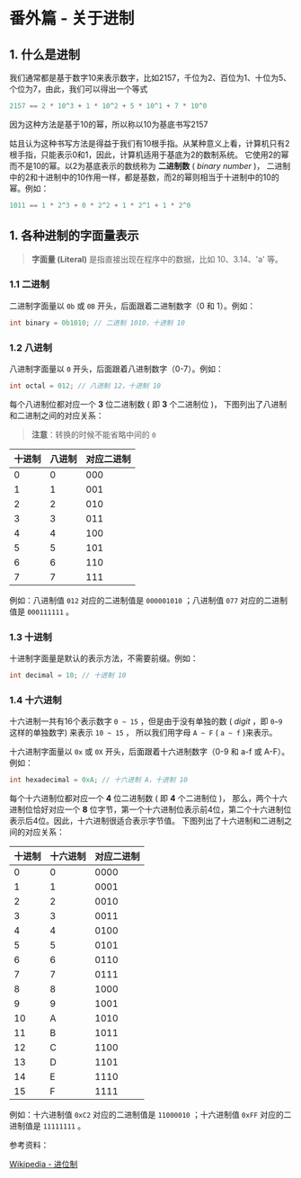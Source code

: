 # 番外篇 - 关于进制

## 1. 什么是进制

我们通常都是基于数字10来表示数字，比如2157，千位为2、百位为1、十位为5、个位为7，由此，我们可以得出一个等式
```C
2157 == 2 * 10^3 + 1 * 10^2 + 5 * 10^1 + 7 * 10^0
```
因为这种方法是基于10的幂，所以称以10为基底书写2157

姑且认为这种书写方法是得益于我们有10根手指。从某种意义上看，计算机只有2根手指，只能表示0和1，因此，计算机适用于基底为2的数制系统。
它使用2的幂而不是10的幂。以2为基底表示的数统称为 **二进制数** ( _binary number_ )，
二进制中的2和十进制中的10作用一样，都是基数，而2的幂则相当于十进制中的10的幂。例如：
```C
1011 == 1 * 2^3 + 0 * 2^2 + 1 * 2^1 + 1 * 2^0
```

## 1. 各种进制的字面量表示

> **字面量 (Literal)** 是指直接出现在程序中的数据，比如 10、3.14、'a' 等。

### 1.1 **二进制**

二进制字面量以 `0b` 或 `0B` 开头，后面跟着二进制数字（0 和 1）。例如：
```C
int binary = 0b1010; // 二进制 1010，十进制 10
```
### 1.2 **八进制**

八进制字面量以 `0` 开头，后面跟着八进制数字（0-7）。例如：
```C
int octal = 012; // 八进制 12，十进制 10
```

每个八进制位都对应一个 **3** 位二进制数 ( 即 **3** 个二进制位 )，
下图列出了八进制和二进制之间的对应关系：

> **注意**：转换的时候不能省略中间的 `0` 

| 十进制   | 八进制   | 对应二进制 |
|-------|-------|-------|
| 0     | 0     | 000   |
| 1     | 1     | 001   |
| 2     | 2     | 010   |
| 3     | 3     | 011   |
| 4     | 4     | 100   |
| 5     | 5     | 101   |
| 6     | 6     | 110   |
| 7     | 7     | 111   |

例如：八进制值 `012` 对应的二进制值是 `000001010` ；八进制值 `077` 对应的二进制值是 `000111111` 。

### 1.3 **十进制**

十进制字面量是默认的表示方法，不需要前缀。例如：
```C
int decimal = 10; // 十进制 10
```

### 1.4 **十六进制**

十六进制一共有16个表示数字 `0 ~ 15` ，但是由于没有单独的数 ( _digit_ ，即 `0~9` 这样的单独数字) 来表示 `10 ~ 15` ，
所以我们用字母 `A ~ F` ( `a ~ f` )来表示。

十六进制字面量以 `0x` 或 `0X` 开头，后面跟着十六进制数字（0-9 和 a-f 或 A-F）。例如：
```C
int hexadecimal = 0xA; // 十六进制 A，十进制 10
```

每个十六进制位都对应一个 **4** 位二进制数 ( 即 **4** 个二进制位 )，
那么，两个十六进制位恰好对应一个 **8** 位字节，第一个十六进制位表示前4位，第二个十六进制位表示后4位。因此，十六进制很适合表示字节值。
下图列出了十六进制和二进制之间的对应关系：

| 十进制  | 十六进制 | 对应二进制 |
|------|------|-------|
| 0    | 0    | 0000  |
| 1    | 1    | 0001  |
| 2    | 2    | 0010  |
| 3    | 3    | 0011  |
| 4    | 4    | 0100  |
| 5    | 5    | 0101  |
| 6    | 6    | 0110  |
| 7    | 7    | 0111  |
| 8    | 8    | 1000  |
| 9    | 9    | 1001  |
| 10   | A    | 1010  |
| 11   | B    | 1011  |
| 12   | C    | 1100  |
| 13   | D    | 1101  |
| 14   | E    | 1110  |
| 15   | F    | 1111  |

例如：十六进制值 `0xC2` 对应的二进制值是 `11000010` ；十六进制值 `0xFF` 对应的二进制值是 `11111111` 。

参考资料：

[Wikipedia - 进位制](https://zh.wikipedia.org/wiki/%E8%BF%9B%E4%BD%8D%E5%88%B6)
